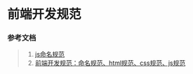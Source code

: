 # 前端开发规范

### 参考文档
> 1. [js命名规范](https://www.cnblogs.com/Hsong/p/9016950.html)
> 2. [前端开发规范：命名规范、html规范、css规范、js规范](https://blog.51cto.com/13507333/2052369)
